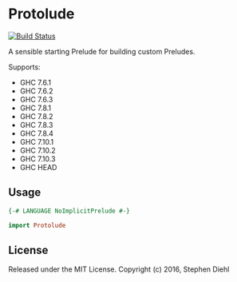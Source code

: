 Protolude
=========

[![Build Status](https://travis-ci.org/sdiehl/protolude.svg?branch=master)](https://travis-ci.org/sdiehl/protolude)

A sensible starting Prelude for building custom Preludes.

Supports:

 * GHC 7.6.1
 * GHC 7.6.2
 * GHC 7.6.3
 * GHC 7.8.1
 * GHC 7.8.2
 * GHC 7.8.3
 * GHC 7.8.4
 * GHC 7.10.1
 * GHC 7.10.2
 * GHC 7.10.3
 * GHC HEAD

Usage
-----

```haskell
{-# LANGUAGE NoImplicitPrelude #-}

import Protolude
```

License
-------

Released under the MIT License.
Copyright (c) 2016, Stephen Diehl
